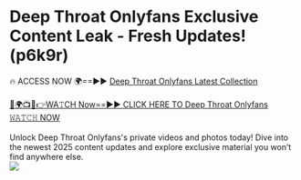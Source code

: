 # Deep Throat Onlyfans Exclusive Content Leak - Fresh Updates! (p6k9r)

🔥 ACCESS NOW 🌍==►► <a href="https://tinyurl.com/kvy9nzfs" rel="nofollow">Deep Throat Onlyfans Latest Collection</a>
<br><br>
[🔴🌍📺📱👉WA𝚃CH Now==►► CLICK HERE TO Deep Throat Onlyfans 𝚆𝙰𝚃𝙲𝙷 NOW](https://tinyurl.com/kvy9nzfs)
<br><br>
Unlock Deep Throat Onlyfans's private videos and photos today! Dive into the newest 2025 content updates and explore exclusive material you won’t find anywhere else.
<br>
<a href="https://tinyurl.com/kvy9nzfs" rel="nofollow" data-target="animated-image.originalLink"><img src="https://camo.githubusercontent.com/8a4f000d20f83aca3bf7ec5f350d767afa0574a8a352519fd8cfa583a6f93a33/68747470733a2f2f692e696d6775722e636f6d2f644a486b345a712e676966" data-canonical-src="https://i.imgur.com/dJHk4Zq.gif" style="max-width: 100%; display: inline-block;" data-target="animated-image.originalImage"></a>
<br>
